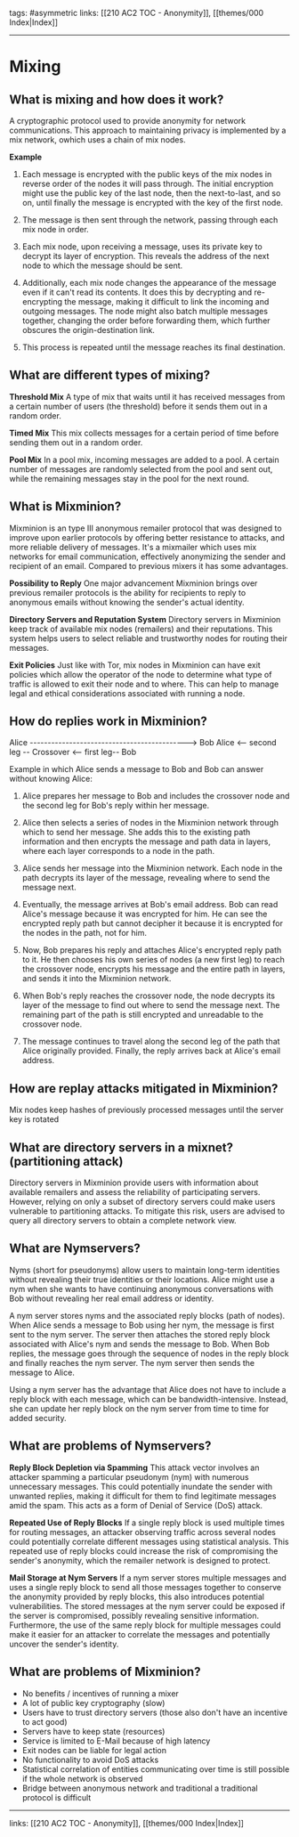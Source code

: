 tags: #asymmetric 
links:  [[210 AC2 TOC - Anonymity]], [[themes/000 Index|Index]]

---
# Mixing

## What is mixing and how does it work?
A cryptographic protocol used to provide anonymity for network communications. This approach to maintaining privacy is implemented by a mix network, owhich uses a chain of mix nodes.

**Example**
1. Each message is encrypted with the public keys of the mix nodes in reverse order of the nodes it will pass through. The initial encryption might use the public key of the last node, then the next-to-last, and so on, until finally the message is encrypted with the key of the first node.

2. The message is then sent through the network, passing through each mix node in order.

3. Each mix node, upon receiving a message, uses its private key to decrypt its layer of encryption. This reveals the address of the next node to which the message should be sent.

4. Additionally, each mix node changes the appearance of the message even if it can't read its contents. It does this by decrypting and re-encrypting the message, making it difficult to link the incoming and outgoing messages. The node might also batch multiple messages together, changing the order before forwarding them, which further obscures the origin-destination link.

5. This process is repeated until the message reaches its final destination.


## What are different types of mixing?
**Threshold Mix**
A type of mix that waits until it has received messages from a certain number of users (the threshold) before it sends them out in a random order.

**Timed Mix**
This mix collects messages for a certain period of time before sending them out in a random order.

**Pool Mix**
In a pool mix, incoming messages are added to a pool. A certain number of messages are randomly selected from the pool and sent out, while the remaining messages stay in the pool for the next round.


## What is Mixminion?
Mixminion is an type III anonymous remailer protocol that was designed to improve upon earlier protocols by offering better resistance to attacks, and more reliable delivery of messages. It's a mixmailer which uses mix networks for email communication, effectively anonymizing the sender and recipient of an email. Compared to previous mixers it has some advantages.

**Possibility to Reply**
One major advancement Mixminion brings over previous remailer protocols is the ability for recipients to reply to anonymous emails without knowing the sender's actual identity.

**Directory Servers and Reputation System**
Directory servers in Mixminion keep track of available mix nodes (remailers) and their reputations. This system helps users to select reliable and trustworthy nodes for routing their messages.

**Exit Policies**
Just like with Tor, mix nodes in Mixminion can have exit policies which allow the operator of the node to determine what type of traffic is allowed to exit their node and to where. This can help to manage legal and ethical considerations associated with running a node.


## How do replies work in Mixminion?

Alice --------------------------------------------> Bob
Alice <-- second leg -- Crossover <-- first leg-- Bob

Example in which Alice sends a message to Bob and Bob can answer without knowing Alice:
1. Alice prepares her message to Bob and includes the crossover node and the second leg for Bob's reply within her message. 

2. Alice then selects a series of nodes in the Mixminion network through which to send her message. She adds this to the existing path information and then encrypts the message and path data in layers, where each layer corresponds to a node in the path.

3. Alice sends her message into the Mixminion network. Each node in the path decrypts its layer of the message, revealing where to send the message next.

4. Eventually, the message arrives at Bob's email address. Bob can read Alice's message because it was encrypted for him. He can see the encrypted reply path but cannot decipher it because it is encrypted for the nodes in the path, not for him.

5. Now, Bob prepares his reply and attaches Alice's encrypted reply path to it. He then chooses his own series of nodes (a new first leg) to reach the crossover node, encrypts his message and the entire path in layers, and sends it into the Mixminion network.

6. When Bob's reply reaches the crossover node, the node decrypts its layer of the message to find out where to send the message next. The remaining part of the path is still encrypted and unreadable to the crossover node.

7. The message continues to travel along the second leg of the path that Alice originally provided. Finally, the reply arrives back at Alice's email address.


## How are replay attacks mitigated in Mixminion?
Mix nodes keep hashes of previously processed messages until the server key is rotated


## What are directory servers in a mixnet? (partitioning attack)
Directory servers in Mixminion provide users with information about available remailers and assess the reliability of participating servers. However, relying on only a subset of directory servers could make users vulnerable to partitioning attacks. To mitigate this risk, users are advised to query all directory servers to obtain a complete network view.


## What are Nymservers?
Nyms (short for pseudonyms) allow users to maintain long-term identities without revealing their true identities or their locations. Alice might use a nym when she wants to have continuing anonymous conversations with Bob without revealing her real email address or identity.

A nym server stores nyms and the associated reply blocks (path of nodes). When Alice sends a message to Bob using her nym, the message is first sent to the nym server. The server then attaches the stored reply block associated with Alice's nym and sends the message to Bob. When Bob replies, the message goes through the sequence of nodes in the reply block and finally reaches the nym server. The nym server then sends the message to Alice.

Using a nym server has the advantage that Alice does not have to include a reply block with each message, which can be bandwidth-intensive. Instead, she can update her reply block on the nym server from time to time for added security.


## What are problems of Nymservers?

**Reply Block Depletion via Spamming**
This attack vector involves an attacker spamming a particular pseudonym (nym) with numerous unnecessary messages. This could potentially inundate the sender with unwanted replies, making it difficult for them to find legitimate messages amid the spam. This acts as a form of Denial of Service (DoS) attack.

**Repeated Use of Reply Blocks**
If a single reply block is used multiple times for routing messages, an attacker observing traffic across several nodes could potentially correlate different messages using statistical analysis. This repeated use of reply blocks could increase the risk of compromising the sender's anonymity, which the remailer network is designed to protect.

**Mail Storage at Nym Servers**
If a nym server stores multiple messages and uses a single reply block to send all those messages together to conserve the anonymity provided by reply blocks, this also introduces potential vulnerabilities. The stored messages at the nym server could be exposed if the server is compromised, possibly revealing sensitive information. Furthermore, the use of the same reply block for multiple messages could make it easier for an attacker to correlate the messages and potentially uncover the sender's identity.


## What are problems of Mixminion?
- No benefits / incentives of running a mixer
- A lot of public key cryptography (slow)
- Users have to trust directory servers (those also don't have an incentive to act good)
- Servers have to keep state (resources)
- Service is limited to E-Mail because of high latency
- Exit nodes can be liable for legal action
- No functionality to avoid DoS attacks
- Statistical correlation of entities communicating over time is still possible if the whole network is observed
- Bridge between anonymous network and traditional a traditional protocol is difficult

---
links:  [[210 AC2 TOC - Anonymity]], [[themes/000 Index|Index]]